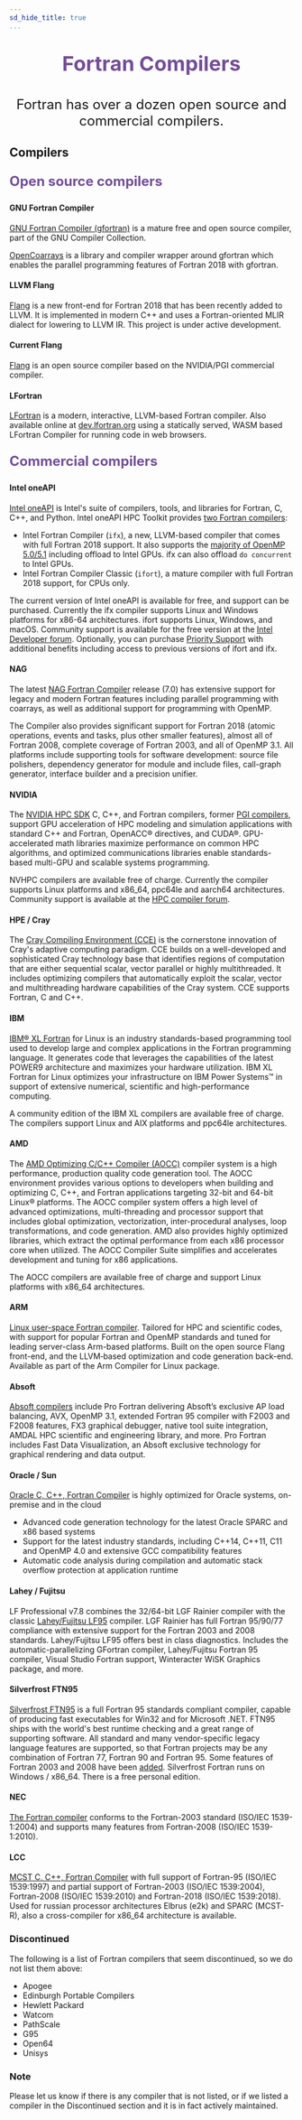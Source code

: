 ```yaml
---
sd_hide_title: true
...
```


<p style="text-align: center;font-size:36px;color:#734f96;"><b>Fortran Compilers</b></p>
<p style="text-align: center;font-size:24px;">Fortran has over a dozen open source and commercial compilers.</p>

## Compilers

<p style="font-size:24px;color:#734f96;"><b>Open source compilers</b></p>

<h4> <b> GNU Fortran Compiler</b></h4>

[GNU Fortran Compiler (gfortran)](https://gcc.gnu.org/fortran/) is a mature
free and open source compiler, part of the GNU Compiler Collection.

[OpenCoarrays](http://www.opencoarrays.org/) is a library and compiler wrapper
around gfortran which enables the parallel programming features of Fortran 2018
with gfortran.

<h4> <b> LLVM Flang</b></h4>

[Flang](https://github.com/llvm/llvm-project/tree/main/flang)
is a new front-end for Fortran 2018 that has been recently
added to LLVM.
It is implemented in modern C++ and uses a Fortran-oriented MLIR dialect for lowering to LLVM IR.
This project is under active development.

<h4> <b> Current Flang</b></h4>

[Flang](https://github.com/flang-compiler/flang) is an open source compiler
based on the NVIDIA/PGI commercial compiler.

<h4> <b> LFortran </b></h4>

[LFortran](https://lfortran.org) is a modern, interactive, LLVM-based Fortran
compiler.
Also available online at [dev.lfortran.org](https://dev.lfortran.org/) using a statically served, WASM based LFortran Compiler for running code in web browsers.
<p style="font-size:24px;color:#734f96;"><b>Commercial compilers</b></p>

<h4> <b> Intel oneAPI</b></h4>

[Intel oneAPI](https://software.intel.com/content/www/us/en/develop/tools/oneapi/all-toolkits.html)
is Intel's suite of compilers, tools, and libraries for Fortran, C, C++, and
Python. Intel oneAPI HPC Toolkit provides
[two Fortran compilers](https://software.intel.com/content/www/us/en/develop/articles/intel-oneapi-fortran-compiler-release-notes.html):

- Intel Fortran Compiler (`ifx`), a new, LLVM-based compiler
  that comes with full Fortran 2018 support. It also supports the [majority of OpenMP 5.0/5.1](https://www.intel.com/content/www/us/en/developer/articles/technical/fortran-language-and-openmp-features-in-ifx.html) including offload to Intel GPUs. 
  ifx can also offload `do concurrent` to Intel GPUs.
- Intel Fortran Compiler Classic (`ifort`), a mature compiler
  with full Fortran 2018 support, for CPUs only.

The current version of Intel oneAPI is available for free, and support can be purchased.
Currently the ifx compiler supports Linux and Windows platforms for x86-64 architectures. ifort supports Linux, Windows, and macOS.
Community support is available for the free version at the [Intel Developer forum](https://community.intel.com/t5/Intel-Fortran-Compiler/bd-p/fortran-compiler).
Optionally, you can purchase [Priority Support](https://www.intel.com/content/www/us/en/developer/get-help/priority-support.html) with additional benefits including access to previous versions of ifort and ifx.

<h4> <b> NAG </b></h4>

The latest [NAG Fortran Compiler](https://www.nag.com/nag-compiler)
release (7.0) has extensive support for legacy and modern Fortran features including parallel programming with coarrays, as well as additional support for programming with OpenMP.

The Compiler also provides significant support for Fortran 2018 (atomic
operations, events and tasks, plus other smaller features), almost all of
Fortran 2008, complete coverage of Fortran 2003, and all of OpenMP 3.1. All
platforms include supporting tools for software development: source file
polishers, dependency generator for module and include files, call-graph
generator, interface builder and a precision unifier.

<h4> <b> NVIDIA</b></h4>

The [NVIDIA HPC SDK](https://developer.nvidia.com/hpc-sdk) C, C++, and Fortran compilers, former [PGI compilers](https://www.pgroup.com/products/index.htm), support GPU acceleration of HPC modeling and simulation applications with standard C++ and Fortran, OpenACC® directives, and CUDA®. GPU-accelerated math libraries maximize performance on common HPC algorithms, and optimized communications libraries enable standards-based multi-GPU and scalable systems programming.

NVHPC compilers are available free of charge.
Currently the compiler supports Linux platforms and x86_64, ppc64le and aarch64 architectures.
Community support is available at the [HPC compiler forum](https://forums.developer.nvidia.com/c/accelerated-computing/hpc-compilers/nvc-nvc-and-nvfortran/313).

<h4> <b> HPE / Cray</b></h4>

The [Cray Compiling Environment (CCE)]([https://www.cray.com/sites/default/files/SB-Cray-Programming-Environment.pdf](https://developer.hpe.com/platform/hpe-cray-programming-environment/home/))
is the cornerstone innovation of Cray's adaptive computing paradigm. CCE builds
on a well-developed and sophisticated Cray technology base that identifies
regions of computation that are either sequential scalar, vector parallel or
highly multithreaded. It includes optimizing compilers that automatically
exploit the scalar, vector and multithreading hardware capabilities of the Cray
system. CCE supports Fortran, C and C++.

<h4> <b> IBM </b></h4>

[IBM® XL Fortran](https://www.ibm.com/us-en/marketplace/xl-fortran-linux-compiler-power)
for Linux is an industry standards-based programming tool used to develop large
and complex applications in the Fortran programming language. It generates code
that leverages the capabilities of the latest POWER9 architecture and maximizes
your hardware utilization. IBM XL Fortran for Linux optimizes your
infrastructure on IBM Power Systems™ in support of extensive numerical,
scientific and high-performance computing.

A community edition of the IBM XL compilers are available free of charge.
The compilers support Linux and AIX platforms and ppc64le architectures.

<h4> <b> AMD </b></h4>

The [AMD Optimizing C/C++ Compiler (AOCC)](https://developer.amd.com/amd-aocc/)
compiler system is a high performance, production quality code generation tool.
The AOCC environment provides various options to developers when building and
optimizing C, C++, and Fortran applications targeting 32-bit and 64-bit Linux®
platforms. The AOCC compiler system offers a high level of advanced
optimizations, multi-threading and processor support that includes global
optimization, vectorization, inter-procedural analyses, loop transformations,
and code generation. AMD also provides highly optimized libraries, which extract
the optimal performance from each x86 processor core when utilized. The AOCC
Compiler Suite simplifies and accelerates development and tuning for x86
applications.

The AOCC compilers are available free of charge and support Linux platforms with x86_64 architectures.

<h4> <b> ARM </b></h4>

[Linux user-space Fortran compiler](https://developer.arm.com/tools-and-software/server-and-hpc/compile/arm-compiler-for-linux/arm-fortran-compiler).
Tailored for HPC and scientific codes, with support for popular Fortran and
OpenMP standards and tuned for leading server-class Arm-based platforms. Built
on the open source Flang front-end, and the LLVM‑based optimization and code
generation back-end. Available as part of the Arm Compiler for Linux package.

<h4> <b> Absoft </b></h4>

[Absoft compilers](https://www.absoft.com/products/) include Pro Fortran
delivering Absoft’s exclusive AP load balancing, AVX, OpenMP 3.1,
extended Fortran 95 compiler with F2003 and F2008 features, FX3 graphical debugger,
native tool suite integration, AMDAL HPC scientific and engineering library, and more.
Pro Fortran includes Fast Data Visualization, an Absoft exclusive technology for
graphical rendering and data output.

<h4> <b> Oracle / Sun </b></h4>

[Oracle C, C++, Fortran Compiler](https://www.oracle.com/application-development/technologies/developerstudio-features.html)
is highly optimized for Oracle systems, on-premise and in the cloud

- Advanced code generation technology for the latest Oracle SPARC and x86 based systems
- Support for the latest industry standards, including C++14, C++11, C11 and OpenMP 4.0 and extensive GCC compatibility features
- Automatic code analysis during compilation and automatic stack overflow protection at application runtime

<h4> <b> Lahey / Fujitsu </b></h4>

LF Professional v7.8 combines the 32/64-bit LGF Rainier compiler with the classic
[Lahey/Fujitsu LF95](https://lahey.com/) compiler. LGF Rainier has full Fortran
95/90/77 compliance with extensive support for the Fortran 2003 and 2008 standards.
Lahey/Fujitsu LF95 offers best in class diagnostics.
Includes the automatic-parallelizing GFortran compiler, Lahey/Fujitsu Fortran 95
compiler, Visual Studio Fortran support, Winteracter WiSK Graphics package, and more.

<h4> <b> Silverfrost FTN95 </b></h4>

[Silverfrost FTN95](https://www.silverfrost.com/) is a full Fortran 95 standards
compliant compiler, capable of producing fast executables for Win32 and for
Microsoft .NET. FTN95 ships with the world's best runtime checking and a great
range of supporting software. All standard and many vendor-specific legacy
language features are supported, so that Fortran projects may be any combination
of Fortran 77, Fortran 90 and Fortran 95.
Some features of Fortran 2003 and 2008 have been [added](https://www.silverfrost.com/19/ftn95/support/ftn95_revision_history.aspx).
Silverfrost Fortran runs on Windows / x86_64. There is a free personal edition.

<h4> <b> NEC </b></h4>

[The Fortran compiler](https://www.nec.com/en/global/solutions/hpc/sx/tools.html)
conforms to the Fortran-2003 standard (ISO/IEC 1539-1:2004) and supports many
features from Fortran-2008 (ISO/IEC 1539-1:2010).

<h4> <b> LCC </b></h4>

[MCST C, C++, Fortran Compiler](http://mcst.ru/lcc) with full support of Fortran-95
(ISO/IEC 1539:1997) and partial support of Fortran-2003 (ISO/IEC 1539:2004),
Fortran-2008 (ISO/IEC 1539:2010) and Fortran-2018 (ISO/IEC 1539:2018). Used for
russian processor architectures Elbrus (e2k) and SPARC (MCST-R), also a cross-compiler
for x86_64 architecture is available.

<h3> Discontinued </h3>

The following is a list of Fortran compilers that seem discontinued, so we do
not list them above:

- Apogee
- Edinburgh Portable Compilers
- Hewlett Packard
- Watcom
- PathScale
- G95
- Open64
- Unisys

<h3> Note </h3>

Please let us know if there is any compiler that is not listed, or if we listed
a compiler in the Discontinued section and it is in fact actively maintained.
